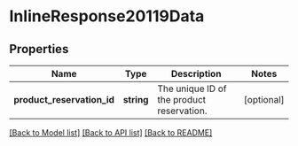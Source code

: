 # InlineResponse20119Data

## Properties
Name | Type | Description | Notes
------------ | ------------- | ------------- | -------------
**product_reservation_id** | **string** | The unique ID of the product reservation. | [optional] 

[[Back to Model list]](../../README.md#documentation-for-models) [[Back to API list]](../../README.md#documentation-for-api-endpoints) [[Back to README]](../../README.md)

